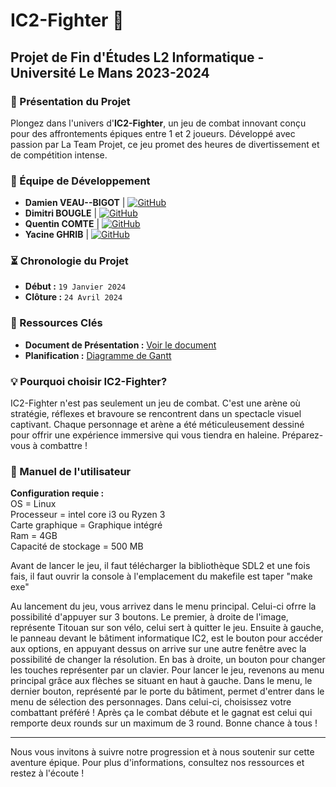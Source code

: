 # IC2-Fighter 🥊

## Projet de Fin d'Études L2 Informatique - Université Le Mans 2023-2024

### 🌟 Présentation du Projet
Plongez dans l'univers d'**IC2-Fighter**, un jeu de combat innovant conçu pour des affrontements épiques entre 1 et 2 joueurs. Développé avec passion par La Team Projet, ce jeu promet des heures de divertissement et de compétition intense.

### 🚀 Équipe de Développement
- **Damien VEAU--BIGOT** | [![GitHub](https://img.shields.io/badge/-GitHub-black?style=flat-square&logo=github)](https://github.com/Damienvbgt) 
- **Dimitri BOUGLE** | [![GitHub](https://img.shields.io/badge/-GitHub-black?style=flat-square&logo=github)](https://github.com/im-MnX)
- **Quentin COMTE** | [![GitHub](https://img.shields.io/badge/-GitHub-black?style=flat-square&logo=github)](https://github.com/OuiCMoiDeltor)
- **Yacine GHRIB** | [![GitHub](https://img.shields.io/badge/-GitHub-black?style=flat-square&logo=github)](https://github.com/Yass72k)

### ⏳ Chronologie du Projet
- **Début :** `19 Janvier 2024`
- **Clôture :** `24 Avril 2024`

### 🔗 Ressources Clés
- **Document de Présentation :** [Voir le document](https://docs.google.com/document/d/13eXrba75RyvGE3lhnJh4O7yFeaft9hzDJVS7V4voUTc/edit)
- **Planification :** [Diagramme de Gantt](https://docs.google.com/spreadsheets/d/1qz4dYe7TAFIVLvtQTb-0hKGw3CVnRch2NBe7M6f-33c/edit#gid=2099071742)

### 💡 Pourquoi choisir IC2-Fighter?
IC2-Fighter n'est pas seulement un jeu de combat. C'est une arène où stratégie, réflexes et bravoure se rencontrent dans un spectacle visuel captivant. Chaque personnage et arène a été méticuleusement dessiné pour offrir une expérience immersive qui vous tiendra en haleine. Préparez-vous à combattre !

### 📖 Manuel de l'utilisateur
**Configuration requie :** \
OS = Linux \
Processeur = intel core i3 ou Ryzen 3 \
Carte graphique = Graphique intégré \
Ram = 4GB \
Capacité de stockage = 500 MB

Avant de lancer le jeu, il faut télécharger la bibliothèque SDL2 et une fois fais, il faut ouvrir la console à l'emplacement du makefile est taper "make exe"


Au lancement du jeu, vous arrivez dans le menu principal. Celui-ci ofrre la possibilité d'appuyer sur 3 boutons. Le premier, à droite de l'image, représente Titouan sur son vélo, celui sert à quitter le jeu. Ensuite à gauche, le panneau devant le bâtiment informatique IC2, est le bouton pour accéder aux options, en appuyant dessus on arrive sur une autre fenêtre avec la possibilité de changer la résolution. En bas à droite, un bouton pour changer les touches représenter par un clavier. Pour lancer le jeu, revenons au menu principal grâce aux flèches se situant en haut à gauche. Dans le menu, le dernier bouton, représenté par le porte du bâtiment, permet d'entrer dans le menu de sélection des personnages.
Dans celui-ci, choisissez votre combattant préféré ! Après ça le combat débute et le gagnat est celui qui remporte deux rounds sur un maximum de 3 round. Bonne chance à tous !

---

Nous vous invitons à suivre notre progression et à nous soutenir sur cette aventure épique. Pour plus d'informations, consultez nos ressources et restez à l'écoute !
